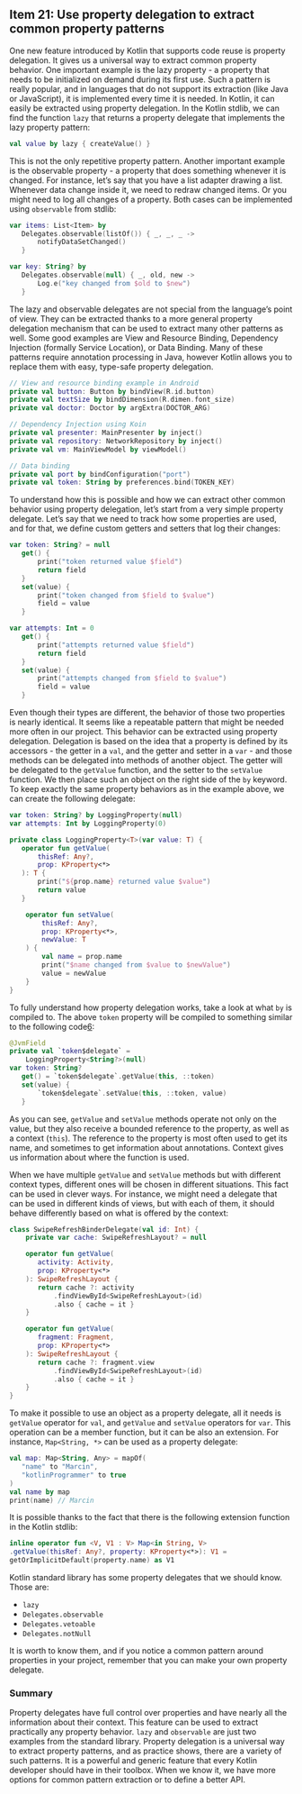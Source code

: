 ## Item 21: Use property delegation to extract common property patterns

One new feature introduced by Kotlin that supports code reuse is property delegation. It gives us a universal way to extract common property behavior. One important example is the lazy property - a property that needs to be initialized on demand during its first use. Such a pattern is really popular, and in languages that do not support its extraction (like Java or JavaScript), it is implemented every time it is needed. In Kotlin, it can easily be extracted using property delegation. In the Kotlin stdlib, we can find the function `lazy` that returns a property delegate that implements the lazy property pattern:

``` kotlin
val value by lazy { createValue() }
```

This is not the only repetitive property pattern. Another important example is the observable property - a property that does something whenever it is changed. For instance, let’s say that you have a list adapter drawing a list. Whenever data change inside it, we need to redraw changed items. Or you might need to log all changes of a property. Both cases can be implemented using `observable` from stdlib:

``` kotlin
var items: List<Item> by 
   Delegates.observable(listOf()) { _, _, _ ->
       notifyDataSetChanged()
   }

var key: String? by 
   Delegates.observable(null) { _, old, new ->
       Log.e("key changed from $old to $new")
   }
```

The lazy and observable delegates are not special from the language’s point of view. They can be extracted thanks to a more general property delegation mechanism that can be used to extract many other patterns as well. Some good examples are View and Resource Binding, Dependency Injection (formally Service Location), or Data Binding. Many of these patterns require annotation processing in Java, however Kotlin allows you to replace them with easy, type-safe property delegation.

``` kotlin
// View and resource binding example in Android
private val button: Button by bindView(R.id.button)
private val textSize by bindDimension(R.dimen.font_size)
private val doctor: Doctor by argExtra(DOCTOR_ARG)

// Dependency Injection using Koin 
private val presenter: MainPresenter by inject()
private val repository: NetworkRepository by inject()
private val vm: MainViewModel by viewModel()

// Data binding
private val port by bindConfiguration("port")
private val token: String by preferences.bind(TOKEN_KEY)
```

To understand how this is possible and how we can extract other common behavior using property delegation, let’s start from a very simple property delegate. Let’s say that we need to track how some properties are used, and for that, we define custom getters and setters that log their changes:

``` kotlin
var token: String? = null
   get() {
       print("token returned value $field")
       return field
   }
   set(value) {
       print("token changed from $field to $value")
       field = value
   }

var attempts: Int = 0
   get() {
       print("attempts returned value $field")
       return field
   }
   set(value) {
       print("attempts changed from $field to $value")
       field = value
   }
```

Even though their types are different, the behavior of those two properties is nearly identical. It seems like a repeatable pattern that might be needed more often in our project. This behavior can be extracted using property delegation. Delegation is based on the idea that a property is defined by its accessors - the getter in a `val`, and the getter and setter in a `var` - and those methods can be delegated into methods of another object. The getter will be delegated to the `getValue` function, and the setter to the `setValue` function. We then place such an object on the right side of the `by` keyword. To keep exactly the same property behaviors as in the example above, we can create the following delegate:

``` kotlin
var token: String? by LoggingProperty(null)
var attempts: Int by LoggingProperty(0)

private class LoggingProperty<T>(var value: T) {
   operator fun getValue(
       thisRef: Any?, 
       prop: KProperty<*>
   ): T {
       print("${prop.name} returned value $value")
       return value
   }

    operator fun setValue(
        thisRef: Any?, 
        prop: KProperty<*>, 
        newValue: T
    ) {
        val name = prop.name
        print("$name changed from $value to $newValue")
        value = newValue
    }
}
```

To fully understand how property delegation works, take a look at what `by` is compiled to. The above `token` property will be compiled to something similar to the following code[6](chap65.xhtml#fn-footnote_3211_note):

``` kotlin
@JvmField
private val `token$delegate` = 
    LoggingProperty<String?>(null)
var token: String?
   get() = `token$delegate`.getValue(this, ::token)
   set(value) {
       `token$delegate`.setValue(this, ::token, value)
   }
```

As you can see, `getValue` and `setValue` methods operate not only on the value, but they also receive a bounded reference to the property, as well as a context (`this`). The reference to the property is most often used to get its name, and sometimes to get information about annotations. Context gives us information about where the function is used. 

When we have multiple `getValue` and `setValue` methods but with different context types, different ones will be chosen in different situations. This fact can be used in clever ways. For instance, we might need a delegate that can be used in different kinds of views, but with each of them, it should behave differently based on what is offered by the context:

``` kotlin
class SwipeRefreshBinderDelegate(val id: Int) {
    private var cache: SwipeRefreshLayout? = null

    operator fun getValue(
       activity: Activity, 
       prop: KProperty<*>
    ): SwipeRefreshLayout {
       return cache ?: activity
           .findViewById<SwipeRefreshLayout>(id)
           .also { cache = it }
    }

    operator fun getValue(
       fragment: Fragment, 
       prop: KProperty<*>
    ): SwipeRefreshLayout {
       return cache ?: fragment.view
           .findViewById<SwipeRefreshLayout>(id)
           .also { cache = it }
    }
}
```

To make it possible to use an object as a property delegate, all it needs is `getValue` operator for `val`, and `getValue` and `setValue` operators for `var`. This operation can be a member function, but it can be also an extension. For instance, `Map<String, *>` can be used as a property delegate:

``` kotlin
val map: Map<String, Any> = mapOf(
   "name" to "Marcin",
   "kotlinProgrammer" to true
)
val name by map
print(name) // Marcin
```

It is possible thanks to the fact that there is the following extension function in the Kotlin stdlib:

``` kotlin
inline operator fun <V, V1 : V> Map<in String, V>
.getValue(thisRef: Any?, property: KProperty<*>): V1 = 
getOrImplicitDefault(property.name) as V1
```

Kotlin standard library has some property delegates that we should know. Those are:

- `lazy`
- `Delegates.observable`
- `Delegates.vetoable`
- `Delegates.notNull`

It is worth to know them, and if you notice a common pattern around properties in your project, remember that you can make your own property delegate. 

### Summary

Property delegates have full control over properties and have nearly all the information about their context. This feature can be used to extract practically any property behavior. `lazy` and `observable` are just two examples from the standard library. Property delegation is a universal way to extract property patterns, and as practice shows, there are a variety of such patterns. It is a powerful and generic feature that every Kotlin developer should have in their toolbox. When we know it, we have more options for common pattern extraction or to define a better API.